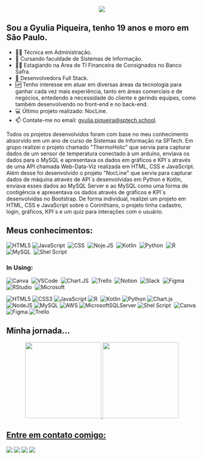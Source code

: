 
<p align="center">
  <img src="https://readme-typing-svg.demolab.com/?lines=Oie!+Boa-vindas!&font=Fira%20Code&center=true&width=380&height=50&duration=4000&pause=1000&color=ff07f">
</p>

## Sou a Gyulia Piqueira, tenho 19 anos e moro em São Paulo. 

- 👩‍🎓 Técnica em Administração.
- 📖 Cursando faculdade de Sistemas de Informação.
- 👩‍💻 Estagiando na Área de TI Financeira de Consignados no Banco Safra.
- 📣 Desenvolvedora Full Stack.
- 🆙 Tenho interesse em atuar em diversas áreas da tecnologia para ganhar cada vez mais experiência, tanto em áreas comerciais e de negócios, entedendo a necessidade do cliente e gerindo equipes, como também desenvolvendo no front-end e no back-end. 
- 💻 Último projeto realizado: NocLine. 
- 📫 Contate-me no email: gyulia.piqueira@sptech.school.

Todos os projetos desenvolvidos foram com base no meu conhecimento absorvido em um ano de curso de Sistemas de Informação na SPTech. 
Em grupo realizei o projeto chamado "ThermoHolic" que servia para capturar dados de um sensor de temperatura conectado à um arduíno, enviava os dados para o MySQL e apresentava os dados em gráficos e KPI´s através de uma API chamada Web-Data-Viz realizada em HTML, CSS e JavaScript. Além desse foi desenvolvido o projeto "NocLine" que servia para capturar dados de máquina através de API´s desenvolvidas em Python e Kotlin, enviava esses dados ao MySQL Server e ao MySQL como uma forma de contigência e apresentava os dados através de gráficos e KPI´s desenvolvidas no Bootstrap. 
De forma individual, realizei um projeto em HTML, CSS e JavaScript sobre o Corinthians, o projeto tinha cadastro, login, gráficos, KPI´s e um quiz para interações com o usuário. 

## Meus conhecimentos: 
![HTML5](https://img.shields.io/badge/html-%0D1117.svg?style=for-the-badge&logo=html&logoColor=pink)
![JavaScript](https://img.shields.io/badge/-JavaScript-0D1117?style=for-the-badge&logoColor=javascript&labelColor=0D1117)&nbsp;
![CSS](https://img.shields.io/badge/-CSS-0D1117?style=for-the-badge&logo=CSS3&logoColor=pink&labelColor=0D1117)&nbsp;
![Noje.JS](https://img.shields.io/badge/node.js-0D1117?style=for-the-badge&logo=node.js&logoColor=pink)&nbsp;
![Kotlin](https://img.shields.io/badge/kotlin-0D1117?style=for-the-badge&logo=kotlin&logoColor=pink&labelColor=0D1117)&nbsp;
![Python](https://img.shields.io/badge/python-0D1117?style=for-the-badge&logo=python&logoColor=pink)&nbsp;
![R](https://img.shields.io/badge/r-0D1117?style=for-the-badge&logo=r&logoColor=blue)&nbsp;
![MySQL](https://img.shields.io/badge/MySQL-0D1117?style=for-the-badge&logo=mysql&logoColor=blue)&nbsp;
![Shel Script](https://img.shields.io/badge/Shell_Script-0D1117?style=for-the-badge&logo=gnu-bash&logoColor=white)&nbsp;

### In Using:

![Canva](https://img.shields.io/badge/Canva-0D1117?style=for-the-badge&logo=Canva&logoColor=ciano)&nbsp;
![VSCode](https://img.shields.io/badge/Visual-0D1117?style=for-the-badge&logo=visual-studio&logoColor=blue)&nbsp;
![Chart.JS](https://img.shields.io/badge/chart.js-0D1117?style=for-the-badge&logo=chart.js&logoColor=pink)&nbsp;
![Trello](https://img.shields.io/badge/Trello-0D1117?style=for-the-badge&logo=Trello&logoColor=blue)&nbsp;
![Notion](https://img.shields.io/badge/Notion-0D1117?style=for-the-badge&logo=notion&logoColor=white)&nbsp;
![Slack](https://img.shields.io/badge/Slack-0D1117?style=for-the-badge&logo=slack&logoColor=purple)&nbsp;
![Figma](https://img.shields.io/badge/Figma-0D1117?style=for-the-badge&logo=figma&logoColor=pink)&nbsp;
![RStudio](https://img.shields.io/badge/RStudio-0D1117?style=for-the-badge&logo=RStudio&logoColor=white)&nbsp;
![Microsoft](https://img.shields.io/badge/Microsoft_Office-0D1117?style=for-the-badge&logo=microsoft-office&logoColor=white)&nbsp;

![HTML5](https://img.shields.io/badge/html5-%23E34F26.svg?style=for-the-badge&logo=html5&logoColor=white)
![CSS3](https://img.shields.io/badge/css3-%231572B6.svg?style=for-the-badge&logo=css3&logoColor=white)
![JavaScript](https://img.shields.io/badge/javascript-%23323330.svg?style=for-the-badge&logo=javascript&logoColor=%23F7DF1E)
![R](https://img.shields.io/badge/r-0D1117?style=for-the-badge&logo=r&logoColor=white)&nbsp;
![Kotlin](https://img.shields.io/badge/kotlin-%237F52FF.svg?style=for-the-badge&logo=kotlin&logoColor=white)
![Python](https://img.shields.io/badge/python-3670A0?style=for-the-badge&logo=python&logoColor=ffdd54)
![Chart.js](https://img.shields.io/badge/chart.js-F5788D.svg?style=for-the-badge&logo=chart.js&logoColor=white)
![NodeJS](https://img.shields.io/badge/node.js-6DA55F?style=for-the-badge&logo=node.js&logoColor=white)
![MySQL](https://img.shields.io/badge/mysql-%2300f.svg?style=for-the-badge&logo=mysql&logoColor=white)
![AWS](https://img.shields.io/badge/AWS-%23FF9900.svg?style=for-the-badge&logo=amazon-aws&logoColor=white)
![MicrosoftSQLServer](https://img.shields.io/badge/Microsoft%20SQL%20Sever-CC2927?style=for-the-badge&logo=microsoft%20sql%20server&logoColor=white)
![Shel Script](https://img.shields.io/badge/Shell_Script-0D1117?style=for-the-badge&logo=gnu-bash&logoColor=white)&nbsp;
![Canva](https://img.shields.io/badge/Canva-%2300C4CC.svg?style=for-the-badge&logo=Canva&logoColor=white) 
![Figma](https://img.shields.io/badge/figma-%23F24E1E.svg?style=for-the-badge&logo=figma&logoColor=white) 
![Trello](https://img.shields.io/badge/Trello-%23026AA7.svg?style=for-the-badge&logo=Trello&logoColor=white)

## Minha jornada...
<div align="center">
<a href="https://github.com/gyuliapiqueira">
   <img height ="200em" src="https://github-readme-stats.vercel.app/api?username=gyuliapiqueira&show_icons=true&theme=radical">
   <img height ="200em" src="https://github-readme-stats.vercel.app/api/top-langs/?username=gyuliapiqueira&show_icons=true&theme=radical">
</div>

## Entre em contato comigo:
<div> 
  <a href="https://instagram.com/" target="_blank"><img src="https://img.shields.io/badge/-Instagram-%23E4405F?style=for-the-badge&logo=instagram&logoColor=white" target="_blank"></a>
 <a href="https://discord.gg/wagxzStdcR" target="_blank"><img src="https://img.shields.io/badge/Discord-7289DA?style=for-the-badge&logo=discord&logoColor=white" target="_blank"></a> 
  <a href = "mailto:contatorafaballerini@gmail.com"><img src="https://img.shields.io/badge/-Gmail-%23333?style=for-the-badge&logo=gmail&logoColor=white" target="_blank"></a>
  <a href="https://www.linkedin.com/in/rafaella-ballerini-45875016a" target="_blank"><img src="https://img.shields.io/badge/-LinkedIn-%230077B5?style=for-the-badge&logo=linkedin&logoColor=white" target="_blank"></a> 
  
</div>



